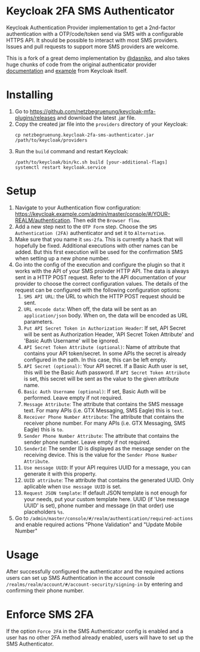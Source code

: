 # Keycloak 2FA SMS Authenticator

Keycloak Authentication Provider implementation to get a 2nd-factor authentication with a OTP/code/token send via SMS with a configurable HTTPS API.
It should be possible to interact with most SMS providers. Issues and pull requests to support more SMS providers are welcome.

This is a fork of a great demo implementation by [@dasniko](https://github.com/dasniko/keycloak-2fa-sms-authenticator), and also takes huge chunks of code
from the original authenticator provider [documentation](https://www.keycloak.org/docs/latest/server_development/index.html#_auth_spi) and [example](https://github.com/keycloak/keycloak/tree/main/examples/providers/authenticator) from Keycloak itself.

# Installing
1. Go to https://github.com/netzbegruenung/keycloak-mfa-plugins/releases and download
   the latest .jar file.
1. Copy the created jar file into the `providers` directory of your Keycloak:
   ```shell
   cp netzbegruenung.keycloak-2fa-sms-authenticator.jar /path/to/keycloak/providers
   ```
1. Run the `build` command and restart Keycloak:
   ```shell
   /path/to/keycloak/bin/kc.sh build [your-additional-flags]
   systemctl restart keycloak.service
   ```

# Setup
1. Navigate to your Authentication flow configuration: https://keycloak.example.com/admin/master/console/#/YOUR-REALM/authentication. Then edit the `Browser flow`.
1. Add a new step next to the `OTP Form` step. Choose the `SMS Authentication (2FA)` authenticator and set it to `Alternative`.
1. Make sure that you name it `sms-2fa`. This is currently a hack that will hopefully be fixed. Additional executions with other names can be added. But this first execution will be used for the confirmation SMS when setting up a new phone number.
1. Go into the config of the execution and configure the plugin so that it works with the API of your SMS proivder HTTP API. The data is always sent in a HTTP POST request. Refer to the API documentation of your provider to choose the correct configuration values. The details of the request can be configured with the following configuration options:
   1. `SMS API URL`: the URL to which the HTTP POST request should be sent.
   1. `URL encode data`: When off, the data will be sent as an `application/json` body. When on, the data will be encoded as URL parameters.
   1. `Put API Secret Token in Authorization Header`: If set, API Secret will be sent as Authorization Header, 'API Secret Token Attribute' and 'Basic Auth Username' will be ignored.
   1. `API Secret Token Attribute (optional)`: Name of attribute that contains your API token/secret. In some APIs the secret is already configured in the path. In this case, this can be left empty.
   1. `API Secret (optional)`: Your API secret. If a Basic Auth user is set, this will be the Basic Auth password. If `API Secret Token Attribute` is set, this secret will be sent as the value to the given attribute name.
   1. `Basic Auth Username (optional)`: If set, Basic Auth will be performed. Leave empty if not required.
   1. `Message Attribute`: The attribute that contains the SMS message text. For many APIs (i.e. GTX Messaging, SMS Eagle) this is `text`.
   1. `Receiver Phone Number Attribute`: The attribute that contains the receiver phone number. For many APIs (i.e. GTX Messaging, SMS Eagle) this is `to`.
   1. `Sender Phone Number Attribute`: The attribute that contains the sender phone number. Leave empty if not required.
   1. `SenderId`: The sender ID is displayed as the message sender on the receiving device. This is the value for the `Sender Phone Number Attribute`.
   1. `Use message UUID`: If your API requires UUID for a message, you can generate it with this property.
   2. `UUID attribute`: The attribute that contains the generated UUID. Only aplicable when `Use message UUID` is set.
   3. `Request JSON template`: If default JSON template is not enough for your needs, put your custom template here. UUID (if 'Use message UUID' is set), phone number and message (in that order) use placeholders `%s`.
1. Go to `/admin/master/console/#/realm/authentication/required-actions` and enable required actions "Phone Validation" and "Update Mobile Number"

# Usage
After successfully configured the authenticator and the required actions users can set up SMS Authentication in the
account console `/realms/realm/account/#/account-security/signing-in` by entering and confirming their phone number.

# Enforce SMS 2FA
If the option `Force 2FA` in the SMS Authenticator config is enabled and a user has no other 2FA method already enabled,
users will have to set up the SMS Authenticator.
